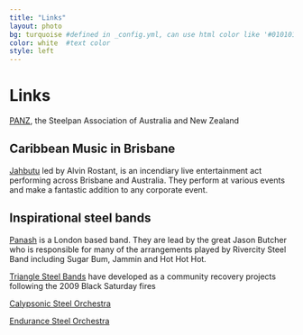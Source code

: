 ```yaml
---
title: "Links"
layout: photo
bg: turquoise #defined in _config.yml, can use html color like '#010101'
color: white  #text color
style: left
---
```

# Links

[PANZ](http://panz.org.au), the Steelpan Association of Australia and New Zealand

## Caribbean Music in Brisbane
 	
[Jahbutu](http://www.caribbeanartscompany.com.au) led by Alvin Rostant, is an incendiary live entertainment act performing across Brisbane and Australia. They perform at various events and make a fantastic addition to any corporate event.

## Inspirational steel bands
 
[Panash](http://www.panash-uk.com/page2.php) is a London based band. They are lead by the great Jason Butcher who is responsible for many of the arrangements played by Rivercity Steel Band including Sugar Bum, Jammin and Hot Hot Hot.

[Triangle Steel Bands](http://trianglesteelbands.com) have developed as a community recovery projects following the 2009 Black Saturday fires

[Calypsonic Steel Orchestra](http://calypsonic.de)

[Endurance Steel Orchestra](http://www.endurancesteelorchestra.com)

